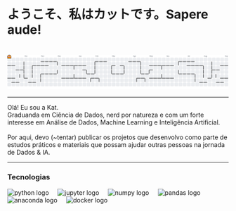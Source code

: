 <h1 align="left">ようこそ、私はカットです。Sapere aude! </h1>

### 

<br clear="both">

<picture>
  <source media="(prefers-color-scheme: dark)" srcset="https://raw.githubusercontent.com/kvpergentino/kvpergentino/output/pacman-contribution-graph-dark.svg?v=1">
  <source media="(prefers-color-scheme: light)" srcset="https://raw.githubusercontent.com/kvpergentino/kvpergentino/output/pacman-contribution-graph.svg?v=1">
  <img alt="pacman contribution graph" src="https://raw.githubusercontent.com/kvpergentino/kvpergentino/output/pacman-contribution-graph.svg?v=1">
</picture>

---

<p align="left">Olá! Eu sou a Kat.<br>Graduanda em Ciência de Dados, nerd por natureza e com um forte interesse em Análise de Dados, Machine Learning e Inteligência Artificial.<br><br>Por aqui, devo (~tentar) publicar os projetos que desenvolvo como parte de estudos práticos e materiais que possam ajudar outras pessoas na jornada de Dados & IA.</p>

---

<h3 align="left">Tecnologias</h3>



<div align="left">
  <img src="https://cdn.jsdelivr.net/gh/devicons/devicon/icons/python/python-original.svg" height="40" alt="python logo"  />
  <img width="12" />
  <img src="https://cdn.jsdelivr.net/gh/devicons/devicon/icons/jupyter/jupyter-original.svg" height="40" alt="jupyter logo"  />
  <img width="12" />
  <img src="https://cdn.jsdelivr.net/gh/devicons/devicon/icons/numpy/numpy-original.svg" height="40" alt="numpy logo"  />
  <img width="12" />
  <img src="https://cdn.jsdelivr.net/gh/devicons/devicon/icons/pandas/pandas-original.svg" height="40" alt="pandas logo"  />
  <img width="12" />
  <img src="https://cdn.jsdelivr.net/gh/devicons/devicon/icons/anaconda/anaconda-original.svg" height="40" alt="anaconda logo"  />
  <img width="12" />
  <img src="https://cdn.jsdelivr.net/gh/devicons/devicon/icons/docker/docker-original.svg" height="40" alt="docker logo"  />
</div>

###
